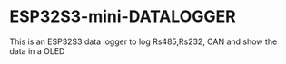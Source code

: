 # ESP32S3-mini-DATALOGGER
 This is an ESP32S3 data logger to log Rs485,Rs232, CAN and show the data in a OLED
